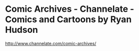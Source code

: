 # Comic Archives - Channelate - Comics and Cartoons by Ryan Hudson
http://www.channelate.com/comic-archives/
